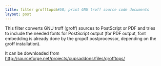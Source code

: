 ```yaml
---
title: filter grofftops&#58; print GNU troff source code documents
layout: post
---
```


This filter converts GNU troff (groff) sources to PostScript or PDF
and tries to include the needed fonts for PostScript output (for PDF
output, font embedding is already done by the gropdf postprocessor,
depending on the groff installation).

It can be downloaded from
http://sourceforge.net/projects/cupsaddons/files/grofftops/
